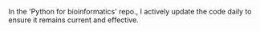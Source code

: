  In the 'Python for bioinformatics' repo., I actively update the code daily to ensure it remains current and effective.


